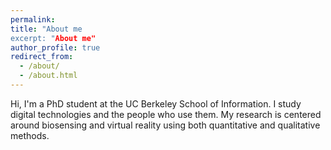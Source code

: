 ```yaml
---
permalink: 
title: "About me
excerpt: "About me"
author_profile: true
redirect_from: 
  - /about/
  - /about.html
---
```


Hi, I'm a PhD student at the UC Berkeley School of Information. I study digital technologies and the people who use them. My research is centered around biosensing and virtual reality using both quantitative and qualitative methods. 
